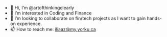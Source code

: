 - 👋 Hi, I’m @artofthinkingclearly
- 👀 I’m interested in Coding and Finance
- 💞️ I’m looking to collaborate on fin/tech projects as I want to gain hands-on experience.
- 📫 How to reach me: iliaaz@my.yorku.ca

<!---
artofthinkingclearly/artofthinkingclearly is a ✨ special ✨ repository because its `README.md` (this file) appears on your GitHub profile.
You can click the Preview link to take a look at your changes.
--->
